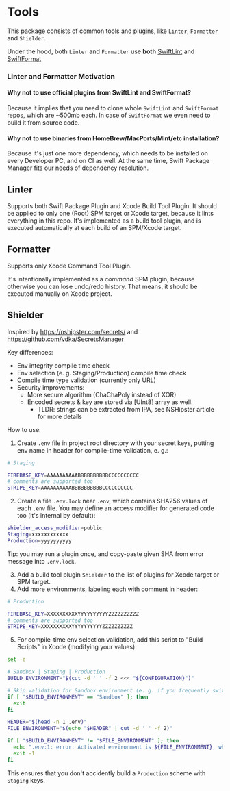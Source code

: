 # Tools
This package consists of common tools and plugins, like `Linter`, `Formatter` and `Shielder`.

Under the hood, both `Linter` and `Formatter` use **both** 
[SwiftLint](https://github.com/realm/SwiftLint) and [SwiftFormat](https://github.com/nicklockwood/SwiftFormat)

### Linter and Formatter Motivation

#### Why not to use official plugins from SwiftLint and SwiftFormat?
Because it implies that you need to clone whole `SwiftLint` and `SwiftFormat` repos, which are ~500mb each.
In case of `SwiftFormat` we even need to build it from source code.

#### Why not to use binaries from HomeBrew/MacPorts/Mint/etc installation?
Because it's just one more dependency, which needs to be installed on every Developer PC, and on CI as well.
At the same time, Swift Package Manager fits our needs of dependency resolution.

## Linter
Supports both Swift Package Plugin and Xcode Build Tool Plugin.
It should be applied to only one (Root) SPM target or Xcode target, because it lints everything in this repo.
It's implemented as a build tool plugin, and is executed automatically at each build of an SPM/Xcode target.

## Formatter
Supports only Xcode Command Tool Plugin.

It's intentionally implemented as a *command* SPM plugin, because otherwise you can lose undo/redo history.
That means, it should be executed manually on Xcode project.

## Shielder
Inspired by https://nshipster.com/secrets/ and https://github.com/vdka/SecretsManager

Key differences:
  - Env integrity compile time check
  - Env selection (e. g. Staging/Production) compile time check
  - Compile time type validation (currently only URL)
  - Security improvements:
    - More secure algorithm (ChaChaPoly instead of XOR)
    - Encoded secrets & key are stored via [UInt8] array as well.
      - TLDR: strings can be extracted from IPA, see NSHipster article for more details

How to use:
1. Create `.env` file in project root directory with your secret keys, putting env name in header for compile-time validation, e. g.:
```sh
# Staging

FIREBASE_KEY=AAAAAAAAAABBBBBBBBBBCCCCCCCCCC
# comments are supported too
STRIPE_KEY=AAAAAAAAAABBBBBBBBBBCCCCCCCCCC
```
2. Create a file `.env.lock` near `.env`, which contains SHA256 values of each `.env` file. You may define an access modifier for generated code too (it's internal by default):
```sh
shielder_access_modifier=public
Staging=xxxxxxxxxxxx
Production=yyyyyyyyyy
```
Tip: you may run a plugin once, and copy-paste given SHA from error message into `.env.lock`.

3. Add a build tool plugin `Shielder` to the list of plugins for Xcode target or SPM target.
4. Add more environments, labeling each with comment in header:
```sh
# Production

FIREBASE_KEY=XXXXXXXXXXYYYYYYYYYYZZZZZZZZZZ
# comments are supported too
STRIPE_KEY=XXXXXXXXXXYYYYYYYYYYZZZZZZZZZZ
```
5. For compile-time env selection validation, add this script to "Build Scripts" in Xcode (modifying your values):
```sh
set -e

# Sandbox | Staging | Production
BUILD_ENVIRONMENT="$(cut -d ' ' -f 2 <<< "${CONFIGURATION}")"

# Skip validation for Sandbox environment (e. g. if you frequently switch from Sandbox to Staging)
if [ "$BUILD_ENVIRONMENT" == "Sandbox" ]; then
  exit
fi

HEADER="$(head -n 1 .env)"
FILE_ENVIRONMENT="$(echo "$HEADER" | cut -d ' ' -f 2)"

if [ "$BUILD_ENVIRONMENT" != "$FILE_ENVIRONMENT" ]; then
  echo ".env:1: error: Activated environment is ${FILE_ENVIRONMENT}, while building for ${BUILD_ENVIRONMENT}"
  exit -1
fi
```
This ensures that you don't accidently build a `Production` scheme with `Staging` keys.